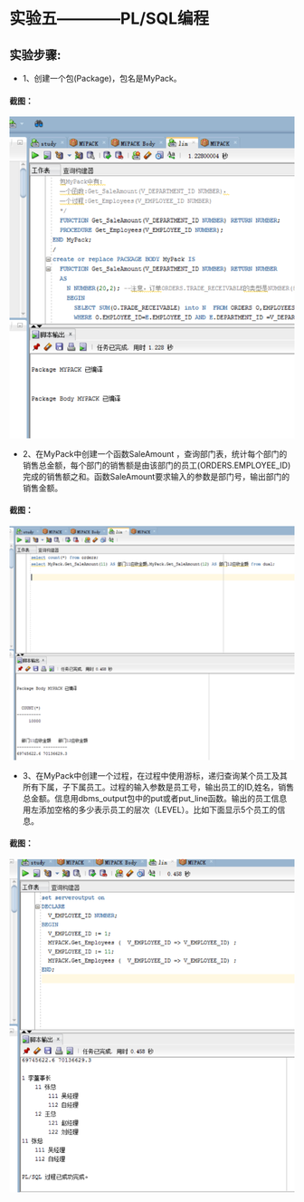 # 实验五————PL/SQL编程
## 实验步骤:
* 1、创建一个包(Package)，包名是MyPack。
#### 截图：
![](https://github.com/2016LMS/Oracle/blob/master/picture/ORACLE实验五-1.png)
* 2、在MyPack中创建一个函数SaleAmount ，查询部门表，统计每个部门的销售总金额，每个部门的销售额是由该部门的员工(ORDERS.EMPLOYEE_ID)完成的销售额之和。函数SaleAmount要求输入的参数是部门号，输出部门的销售金额。
#### 截图：
![](https://github.com/2016LMS/Oracle/blob/master/picture/ORACLE实验五-2.png)
* 3、在MyPack中创建一个过程，在过程中使用游标，递归查询某个员工及其所有下属，子下属员工。过程的输入参数是员工号，输出员工的ID,姓名，销售总金额。信息用dbms_output包中的put或者put_line函数。输出的员工信息用左添加空格的多少表示员工的层次（LEVEL）。比如下面显示5个员工的信息。
#### 截图：
![](https://github.com/2016LMS/Oracle/blob/master/picture/ORACLE实验五-3.png)


